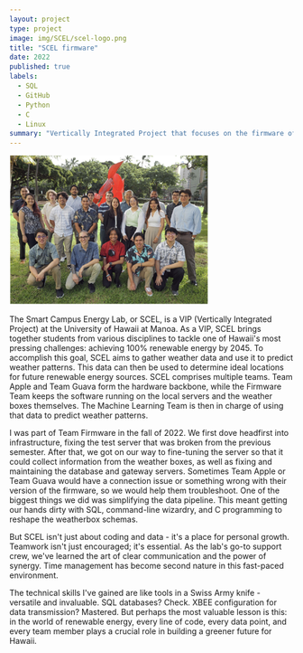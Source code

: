 ```yaml
---
layout: project
type: project
image: img/SCEL/scel-logo.png
title: "SCEL firmware"
date: 2022
published: true
labels:
  - SQL
  - GitHub
  - Python
  - C
  - Linux
summary: "Vertically Integrated Project that focuses on the firmware of the weatherboxes produced by UH Manoa's SCEL lab."
---
```


<div style="width: 70%;">
  <img class="img-fluid" src="../img/SCEL/SCEL-people.png">
</div>

The Smart Campus Energy Lab, or SCEL, is a VIP (Vertically Integrated Project) at the University of Hawaii at Manoa. As a VIP, SCEL brings together students from various disciplines to tackle one of Hawaii's most pressing challenges: achieving 100% renewable energy by 2045. To accomplish this goal, SCEL aims to gather weather data and use it to predict weather patterns. This data can then be used to determine ideal locations for future renewable energy sources. SCEL comprises multiple teams. Team Apple and Team Guava form the hardware backbone, while the Firmware Team keeps the software running on the local servers and the weather boxes themselves. The Machine Learning Team is then in charge of using that data to predict weather patterns.

I was part of Team Firmware in the fall of 2022. We first dove headfirst into infrastructure, fixing the test server that was broken from the previous semester. After that, we got on our way to fine-tuning the server so that it could collect information from the weather boxes, as well as fixing and maintaining the database and gateway servers. Sometimes Team Apple or Team Guava would have a connection issue or something wrong with their version of the firmware, so we would help them troubleshoot. One of the biggest things we did was simplifying the data pipeline. This meant getting our hands dirty with SQL, command-line wizardry, and C programming to reshape the weatherbox schemas.

But SCEL isn't just about coding and data - it's a place for personal growth. Teamwork isn't just encouraged; it's essential. As the lab's go-to support crew, we've learned the art of clear communication and the power of synergy. Time management has become second nature in this fast-paced environment.

The technical skills I've gained are like tools in a Swiss Army knife - versatile and invaluable. SQL databases? Check. XBEE configuration for data transmission? Mastered. But perhaps the most valuable lesson is this: in the world of renewable energy, every line of code, every data point, and every team member plays a crucial role in building a greener future for Hawaii.
